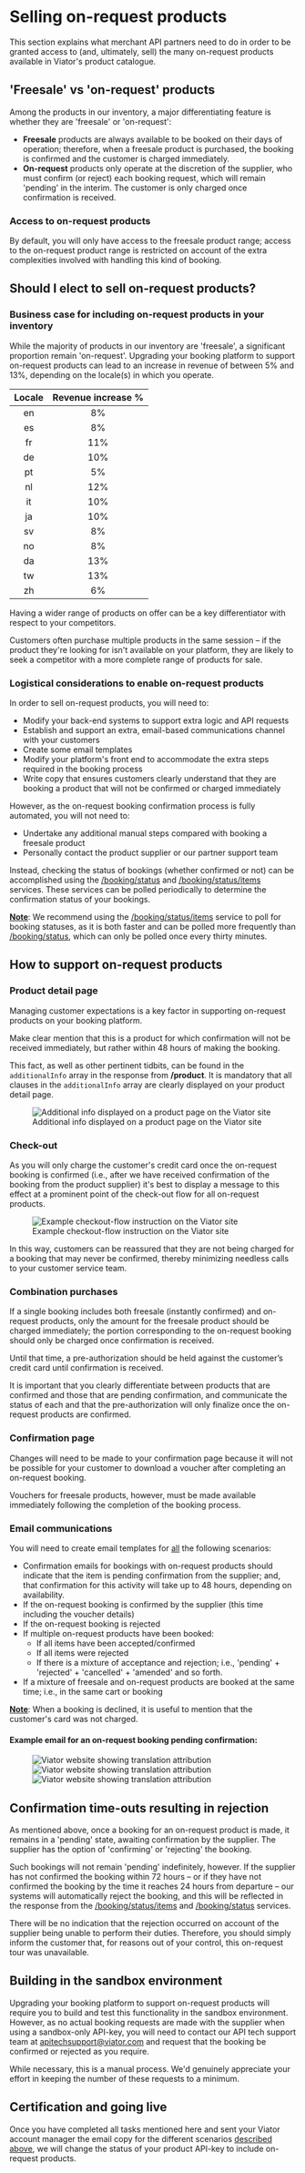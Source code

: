 # Selling on-request products

This section explains what merchant API partners need to do in order to be granted access to (and, ultimately, sell) the many on-request products available in Viator's product catalogue.

## 'Freesale' vs 'on-request' products

Among the products in our inventory, a major differentiating feature is whether they are 'freesale' or 'on-request':

- **Freesale** products are always available to be booked on their days of operation; therefore, when a freesale product is purchased, the booking is confirmed and the customer is charged immediately.
- **On-request** products only operate at the discretion of the supplier, who must confirm (or reject) each booking request, which will remain 'pending' in the interim. The customer is only charged once confirmation is received.

### Access to on-request products

By default, you will only have access to the freesale product range; access to the on-request product range is restricted on account of the extra complexities involved with handling this kind of booking.

## Should I elect to sell on-request products?

### Business case for including on-request products in your inventory

While the majority of products in our inventory are 'freesale', a significant proportion remain 'on-request'. Upgrading your booking platform to support on-request products can lead to an increase in revenue of between 5% and 13%, depending on the locale(s) in which you operate.

| Locale | Revenue increase % |
|:------:|:------------------------:|
| en | 8% |
| es | 8% |
| fr | 11% |
| de | 10% |
| pt | 5% |
| nl | 12% |
| it | 10% |
| ja | 10% |
| sv | 8% |
| no | 8% |
| da | 13% |
| tw | 13% |
| zh | 6% |

Having a wider range of products on offer can be a key differentiator with respect to your competitors. 

Customers often purchase multiple products in the same session – if the product they're looking for isn't available on your platform, they are likely to seek a competitor with a more complete range of products for sale.

### Logistical considerations to enable on-request products

In order to sell on-request products, you will need to:

- Modify your back-end systems to support extra logic and API requests
- Establish and support an extra, email-based communications channel with your customers
- Create some email templates
- Modify your platform's front end to accommodate the extra steps required in the booking process
- Write copy that ensures customers clearly understand that they are booking a product that will not be confirmed or charged immediately

However, as the on-request booking confirmation process is fully automated, you will not need to:

- Undertake any additional manual steps compared with booking a freesale product
- Personally contact the product supplier or our partner support team

Instead, checking the status of bookings (whether confirmed or not) can be accomplished using the [/booking/status](../../../../openapi/reference/operation/bookingStatus) and [/booking/status/items](../../../../openapi/reference/operation/bookingStatusItems) services. These services can be polled periodically to determine the confirmation status of your bookings.

<u>**Note**</u>: We recommend using the [/booking/status/items](../../../../openapi/reference/operation/bookingStatusItems) service to poll for booking statuses, as it is both faster and can be polled more frequently than [/booking/status](../../../../openapi/reference/operation//bookingStatus), which can only be polled once every thirty minutes.

## How to support on-request products

### Product detail page

Managing customer expectations is a key factor in supporting on-request products on your booking platform. 

Make clear mention that this is a product for which confirmation will not be received immediately, but rather within 48 hours of making the booking.

This fact, as well as other pertinent tidbits, can be found in the `additionalInfo` array in the response from **/product**. It is mandatory that all clauses in the `additionalInfo` array are clearly displayed on your product detail page.

<figure>
    <img src="../../images/guide/additional-info-on-request-clause.jpg" alt="Additional info displayed on a product page on the Viator site"/>
    <figcaption>Additional info displayed on a product page on the Viator site
     </figcaption>
</figure>

### Check-out

As you will only charge the customer's credit card once the on-request booking is confirmed (i.e., after we have received confirmation of the booking from the product supplier) it's best to display a message to this effect at a prominent point of the check-out flow for all on-request products.

<figure>
    <img src="../../images/guide/checkout-flow-confirmation-info.jpg" alt="Example checkout-flow instruction on the Viator site"/>
    <figcaption>Example checkout-flow instruction on the Viator site</figcaption>
</figure>

In this way, customers can be reassured that they are not being charged for a booking that may never be confirmed, thereby minimizing needless calls to your customer service team.

### Combination purchases

If a single booking includes both freesale (instantly confirmed) and on-request products, only the amount for the freesale product should be charged immediately; the portion corresponding to the on-request booking should only be charged once confirmation is received. 

Until that time, a pre-authorization should be held against the customer’s credit card until confirmation is received.

It is important that you clearly differentiate between products that are confirmed and those that are pending confirmation, and communicate the status of each and that the pre-authorization will only finalize once the on-request products are confirmed.

### Confirmation page

Changes will need to be made to your confirmation page because it will not be possible for your customer to download a voucher after completing an on-request booking.

Vouchers for freesale products, however, must be made available immediately following the completion of the booking process.

### Email communications

You will need to create email templates for <u>all</u> the following scenarios:

- Confirmation emails for bookings with on-request products should indicate that the item is pending confirmation from the supplier; and, that confirmation for this activity will take up to 48 hours, depending on availability.
- If the on-request booking is confirmed by the supplier (this time including the voucher details)
- If the on-request booking is rejected
- If multiple on-request products have been booked:
    + If all items have been accepted/confirmed
    + If all items were rejected
    + If there is a mixture of acceptance and rejection; i.e., 'pending' + 'rejected' + 'cancelled' + 'amended' and so forth.
- If a mixture of freesale and on-request products are booked at the same time; i.e., in the same cart or booking

<u>**Note**</u>: When a booking is declined, it is useful to mention that the customer's card was not charged.

#### Example email for an on-request booking pending confirmation:

<figure>
    <img src="../../images/guide/on-request-confirmation-email-1.jpg" alt="Viator website showing translation attribution"/>
    <img src="../../images/guide/on-request-confirmation-email-2.jpg" alt="Viator website showing translation attribution"/>
    <img src="../../images/guide/on-request-confirmation-email-3.jpg" alt="Viator website showing translation attribution"/>
</figure>

## Confirmation time-outs resulting in rejection

As mentioned above, once a booking for an on-request product is made, it remains in a 'pending' state, awaiting confirmation by the supplier. The supplier has the option of 'confirming' or 'rejecting' the booking.

Such bookings will not remain 'pending' indefinitely, however. If the supplier has not confirmed the booking within 72 hours – or if they have not confirmed the booking by the time it reaches 24 hours from departure – our systems will automatically reject the booking, and this will be reflected in the response from the [/booking/status/items](../../../../openapi/reference/operation/bookingStatusItems) and [/booking/status](../../../../openapi/reference/operation/bookingStatus) services.

There will be no indication that the rejection occurred on account of the supplier being unable to perform their duties. Therefore, you should simply inform the customer that, for reasons out of your control, this on-request tour was unavailable.

## Building in the sandbox environment

Upgrading your booking platform to support on-request products will require you to build and test this functionality in the sandbox environment. However, as no actual booking requests are made with the supplier when using a sandbox-only API-key, you will need to contact our API tech support team at [apitechsupport@viator.com](mailto:apitechsupport@viator.com) and request that the booking be confirmed or rejected as you require.

While necessary, this is a manual process. We'd genuinely appreciate your effort in keeping the number of these requests to a minimum.

## Certification and going live

Once you have completed all tasks mentioned here and sent your Viator account manager the email copy for the different scenarios [described above](#email-communications), we will change the status of your product API-key to include on-request products.